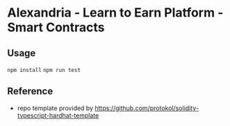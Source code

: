 # Alexandria - Learn to Earn Platform - Smart Contracts

## Usage
`npm install`
`npm run test`

##  Reference
- repo template provided by https://github.com/protokol/solidity-typescript-hardhat-template
